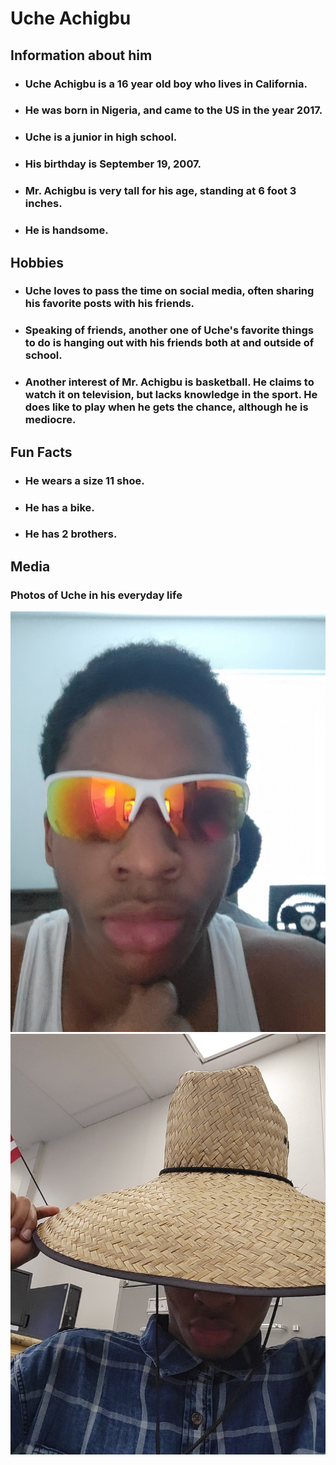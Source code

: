 # Uche Achigbu

## Information about him 
- ### Uche Achigbu is a 16 year old boy who lives in California.
- ### He was born in Nigeria, and came to the US in the year 2017.
- ### Uche is a junior in high school.
- ### His birthday is September 19, 2007.
- ### Mr. Achigbu is very tall for his age, standing at 6 foot 3 inches.
- ### He is handsome.

## Hobbies
- ### Uche loves to pass the time on social media, often sharing his favorite posts with his friends.
- ### Speaking of friends, another one of Uche's favorite things to do is hanging out with his friends both at and outside of school.
- ### Another interest of Mr. Achigbu is basketball. He claims to watch it on television, but lacks knowledge in the sport. He does like to play when he gets the chance, although he is mediocre.

## Fun Facts
- ### He wears a size 11 shoe.
- ### He has a bike.
- ### He has 2 brothers.

## Media
### Photos of Uche in his everyday life
![img uche](image1.jpeg)
![img ucheagain](image0.jpeg)

